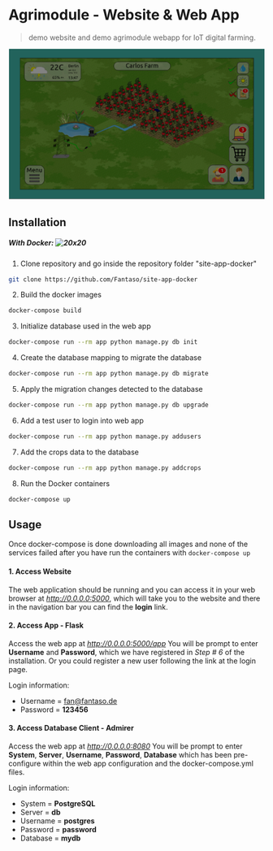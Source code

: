 # Agrimodule - Website & Web App
> demo website and demo agrimodule webapp for IoT digital farming.


![very|20x20,20%](app/solarvibes/static/images/mainUI.png)

## Installation

##### With Docker: ![20x20](https://www.docker.com/sites/default/files/social/docker_facebook_share.png)


1. Clone repository and go inside the repository folder "site-app-docker"
```sh
git clone https://github.com/Fantaso/site-app-docker
```

2. Build the docker images
```sh
docker-compose build
```

3. Initialize database used in the web app
```sh
docker-compose run --rm app python manage.py db init
```

4. Create the database mapping to migrate the database
```sh
docker-compose run --rm app python manage.py db migrate
```

5. Apply the migration changes detected to the database
```sh
docker-compose run --rm app python manage.py db upgrade
```

6. Add a test user to login into web app
```sh
docker-compose run --rm app python manage.py addusers
```

7. Add the crops data to the database
```sh
docker-compose run --rm app python manage.py addcrops
```

8. Run the Docker containers
```sh
docker-compose up
```



## Usage
Once docker-compose is done downloading all images and none of the services failed after you have run the containers with `docker-compose up`


#### 1. Access Website
The web application should be running and you can access it in your web browser at _http://0.0.0.0:5000_, which will take you to the website and there in the navigation bar you can find the **login** link.


#### 2. Access App - Flask
Access the web app at _http://0.0.0.0:5000/app_
You will be prompt to enter **Username** and **Password**, which we have registered in *Step # 6* of the installation. Or you could register a new user following the link at the login page.

Login information:
- Username = fan@fantaso.de
- Password = **123456**


#### 3. Access Database Client - Admirer
Access the web app at _http://0.0.0.0:8080_
You will be prompt to enter **System**, **Server**, **Username**, **Password**, **Database** which has been pre-configure within the web app configuration and the docker-compose.yml files.

Login information:
- System = **PostgreSQL**
- Server = **db**
- Username = **postgres**
- Password = **password**
- Database = **mydb**
